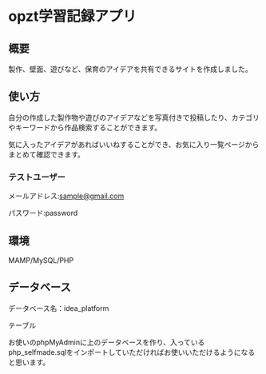 # opzt学習記録アプリ

## 概要
製作、壁面、遊びなど、保育のアイデアを共有できるサイトを作成しました。

## 使い方
自分の作成した製作物や遊びのアイデアなどを写真付きで投稿したり、カテゴリやキーワードから作品検索することができます。

気に入ったアイデアがあればいいねすることができ、お気に入り一覧ページからまとめて確認できます。

### テストユーザー

メールアドレス:sample@gmail.com

パスワード:password

## 環境

MAMP/MySQL/PHP

## データベース

データベース名：idea_platform

テーブル

お使いのphpMyAdminに上のデータベースを作り、入っているphp_selfmade.sqlをインポートしていただければお使いいただけるようになると思います。
